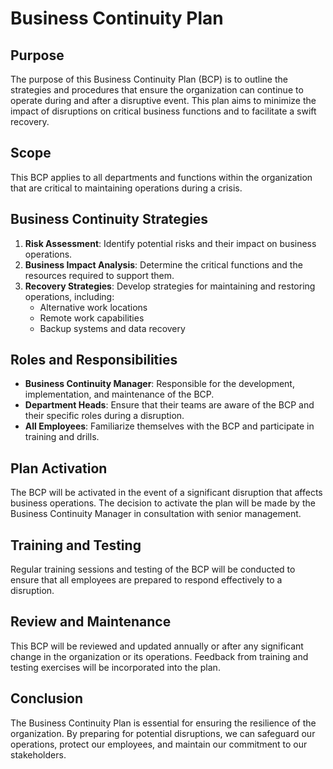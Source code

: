 # Business Continuity Plan

## Purpose
The purpose of this Business Continuity Plan (BCP) is to outline the strategies and procedures that ensure the organization can continue to operate during and after a disruptive event. This plan aims to minimize the impact of disruptions on critical business functions and to facilitate a swift recovery.

## Scope
This BCP applies to all departments and functions within the organization that are critical to maintaining operations during a crisis.

## Business Continuity Strategies
1. **Risk Assessment**: Identify potential risks and their impact on business operations.
2. **Business Impact Analysis**: Determine the critical functions and the resources required to support them.
3. **Recovery Strategies**: Develop strategies for maintaining and restoring operations, including:
   - Alternative work locations
   - Remote work capabilities
   - Backup systems and data recovery

## Roles and Responsibilities
- **Business Continuity Manager**: Responsible for the development, implementation, and maintenance of the BCP.
- **Department Heads**: Ensure that their teams are aware of the BCP and their specific roles during a disruption.
- **All Employees**: Familiarize themselves with the BCP and participate in training and drills.

## Plan Activation
The BCP will be activated in the event of a significant disruption that affects business operations. The decision to activate the plan will be made by the Business Continuity Manager in consultation with senior management.

## Training and Testing
Regular training sessions and testing of the BCP will be conducted to ensure that all employees are prepared to respond effectively to a disruption.

## Review and Maintenance
This BCP will be reviewed and updated annually or after any significant change in the organization or its operations. Feedback from training and testing exercises will be incorporated into the plan.

## Conclusion
The Business Continuity Plan is essential for ensuring the resilience of the organization. By preparing for potential disruptions, we can safeguard our operations, protect our employees, and maintain our commitment to our stakeholders.